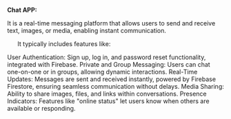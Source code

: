 <b>Chat APP:</b>

It is a real-time messaging platform that allows users to send and receive text, images, or media, enabling instant communication.

<ul>It typically includes features like:</ul>

<l>User Authentication: Sign up, log in, and password reset functionality, integrated with Firebase.</l>
<l>Private and Group Messaging: Users can chat one-on-one or in groups, allowing dynamic interactions.</l>
<l>Real-Time Updates: Messages are sent and received instantly, powered by Firebase Firestore, ensuring seamless communication without delays.</l>
<l>Media Sharing: Ability to share images, files, and links within conversations.</l>
<l>Presence Indicators: Features like "online status" let users know when others are available or responding.</l>


